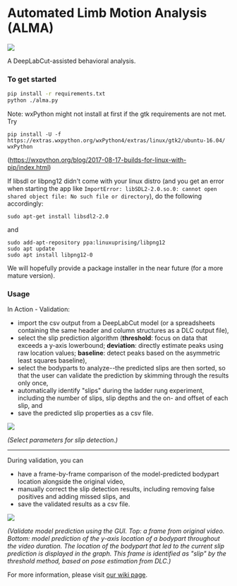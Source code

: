 # Automated Limb Motion Analysis (ALMA)

![](https://github.com/sollan/slip_detector/blob/master/Screenshots/ALMA.PNG)

A DeepLabCut-assisted behavioral analysis. 

### To get started

```bash
pip install -r requirements.txt
python ./alma.py
```

Note: wxPython might not install at first if the gtk requirements are not met. Try 
```
pip install -U -f https://extras.wxpython.org/wxPython4/extras/linux/gtk2/ubuntu-16.04/ wxPython
```

(https://wxpython.org/blog/2017-08-17-builds-for-linux-with-pip/index.html)

If libsdl or libpng12 didn't come with your linux distro (and you get an error when starting the app like ```ImportError: libSDL2-2.0.so.0: cannot open shared object file: No such file or directory```), do the following accordingly:
```
sudo apt-get install libsdl2-2.0
```
and
```
sudo add-apt-repository ppa:linuxuprising/libpng12
sudo apt update
sudo apt install libpng12-0
```

We will hopefully provide a package installer in the near future (for a more mature version).


### Usage

In Action - Validation:
- import the csv output from a DeepLabCut model (or a spreadsheets containing the same header and column structures as a DLC output file),
- select the slip prediction algorithm (**threshold**: focus on data that exceeds a y-axis lowerbound; **deviation**: directly estimate peaks using raw location values; **baseline**: detect peaks based on the asymmetric least squares baseline),
- select the bodyparts to analyze--the predicted slips are then sorted, so that the user can validate the prediction by skimming through the results only once, 
- automatically identify "slips" during the ladder rung experiment, including the number of slips, slip depths and the on- and offset of each slip, and
- save the predicted slip properties as a csv file.


![](https://github.com/sollan/slip_detector/blob/master/Screenshots/loading.PNG)

_(Select parameters for slip detection.)_

***


During validation, you can
- have a frame-by-frame comparison of the model-predicted bodypart location alongside the original video,
- manually correct the slip detection results, including removing false positives and adding missed slips, and
- save the validated results as a csv file. 

![](https://github.com/sollan/slip_detector/blob/master/Screenshots/validate.PNG)


_(Validate model prediction using the GUI.
Top: a frame from original video.
Bottom: model prediction of the y-axis location of a bodypart throughout the video duration. The location of the bodypart that led to the current slip prediction is displayed in the graph.
This frame is identified as "slip" by the threshold method, based on pose estimation from DLC.)_



For more information, please visit [our wiki page](https://github.com/sollan/slip_detector/wiki).
